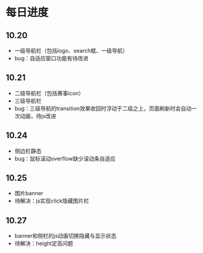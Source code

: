 每日进度
===

**10.20**
---
* 一级导航栏（包括logo、search框、一级导航）
* bug：自适应窗口功能有待改进

**10.21**
---
* 二级导航栏（包括赛事icon）
* 三级导航栏
* bug：三级导航的transition效果收回时浮动于二级之上，页面刷新时会自动一次动画，待js改进

**10.24**
---
* 侧边栏静态
* bug：鼠标滚动overflow缺少滚动条自适应

**10.25**
---
* 图片banner
* 待解决：js实现click隐藏图片栏

**10.27**
---
* banner和侧栏的js动画切换隐藏与显示状态
* 待解决：height定高问题

